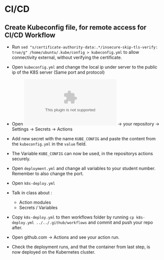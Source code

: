 # CI/CD

## Create Kubeconfig file, for remote access for CI/CD Workflow

- Run `sed "s/certificate-authority-data:.*/insecure-skip-tls-verify: true/g" /home/ubuntu/.kube/config > kubeconfig.yml` to allow connectivity external, without verifying the certificate.
- Open `kubeconfig.yml` and change the local ip under server to the public ip of the K8S server (Same port and protocol)

- Open ![github.com](www.github.com) -> your repository -> Settings -> Secrets -> Actions
- Add new secret with the name `KUBE_CONFIG` and paste the content from the `kubeconfig.yml` in the `value` field.
- The Variable `KUBE_CONFIG` can now be used, in the repositorys actions securely.
- Open `deployment.yml` and change all variables to your student number. Remember to also change the port.
- Open `k8s-deploy.yml`
- Talk in class about :
    - Action modules
    - Secrets / Variables
- Copy `k8s-deploy.yml` to then workflows folder by running `cp k8s-deploy.yml ../../.github/workflows` and commit and push your repo after.
- Open github.com -> Actions and see your action run.
- Check the deployment runs, and that the container from last step, is now deployed on the Kubernetes cluster.

